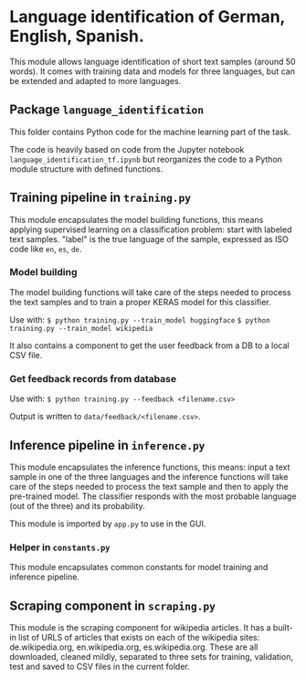 # Language identification of German, English, Spanish.

This module allows language identification of short text samples (around 50 words).
It comes with training data and models for three languages, but can be extended
and adapted to more languages.

## Package ``language_identification``

This folder contains Python code for the machine learning part of the task.

The code is heavily based on code from the Jupyter notebook `language_identification_tf.ipynb`
but reorganizes the code to a Python module structure with defined functions.

## Training pipeline in `training.py`

This module encapsulates the model building functions, this means
applying supervised learning on a classification problem:
start with labeled text samples. "label" is the true language of the sample,
expressed as ISO code like `en`, `es`, `de`.

### Model building

The model building functions will take care of the steps needed to
process the text samples and to train a proper KERAS model for
this classifier.

Use with:
``$ python training.py --train_model huggingface``
``$ python training.py --train_model wikipedia``

It also contains a component to get the user feedback from a DB to a local CSV file.

### Get feedback records from database

Use with:
``$ python training.py --feedback <filename.csv>``

Output is written to `data/feedback/<filename.csv>`.

## Inference pipeline in `inference.py`

This module encapsulates the inference functions, this means:
input a text sample in one of the three languages
and the inference functions will take care of the steps needed to
process the text sample and then to apply the pre-trained model.
The classifier responds with the most probable language (out of the three) 
and its probability.

This module is imported by `app.py` to use in the GUI.

### Helper in `constants.py`
This module encapsulates common constants for model training and inference pipeline.


## Scraping component in ``scraping.py``

This module is the scraping component for wikipedia articles.
It has a built-in list of URLS of articles that exists on each of
the wikipedia sites: de.wikipedia.org, en.wikipedia.org, es.wikipedia.org.
These are all downloaded, cleaned mildly, separated to three sets for
training, validation, test and saved to CSV files in the current folder.